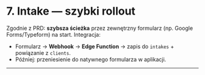 # 7. Intake — szybki rollout
Zgodnie z PRD: **szybsza ścieżka** przez zewnętrzny formularz (np. Google Forms/Typeform) na start. Integracja:
- Formularz → **Webhook** → **Edge Function** → zapis do `intakes` + powiązanie z `clients`.  
- Później: przeniesienie do natywnego formularza w aplikacji.

---
